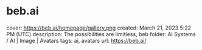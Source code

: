 # beb.ai

cover: https://beb.ai/homepage/gallery.png
created: March 21, 2023 5:22 PM (UTC)
description: The possibilities are limitless, beb
folder: AI Systems / AI | Image | Avatars
tags: ai, avatars
url: https://beb.ai/